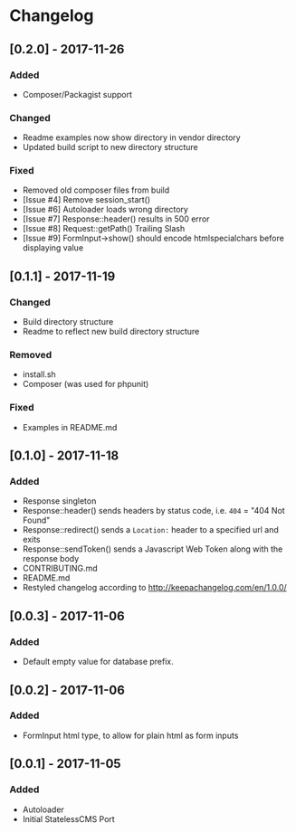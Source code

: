 # Changelog

## [0.2.0] - 2017-11-26
### Added
 - Composer/Packagist support

### Changed
 - Readme examples now show directory in vendor directory
 - Updated build script to new directory structure

### Fixed
 - Removed old composer files from build
 - [Issue #4] Remove session_start()
 - [Issue #6] Autoloader loads wrong directory
 - [Issue #7] Response::header() results in 500 error
 - [Issue #8] Request::getPath() Trailing Slash
 - [Issue #9] FormInput->show() should encode htmlspecialchars before displaying value

## [0.1.1] - 2017-11-19
### Changed
 - Build directory structure
 - Readme to reflect new build directory structure

### Removed
 - install.sh
 - Composer (was used for phpunit)

### Fixed
 - Examples in README.md

## [0.1.0] - 2017-11-18
### Added
 - Response singleton
 - Response::header() sends headers by status code, i.e. `404` = "404 Not Found"
 - Response::redirect() sends a `Location:` header to a specified url and exits
 - Response::sendToken() sends a Javascript Web Token along with the response body
 - CONTRIBUTING.md
 - README.md
 - Restyled changelog according to http://keepachangelog.com/en/1.0.0/

## [0.0.3] - 2017-11-06
### Added
 - Default empty value for database prefix.

## [0.0.2] - 2017-11-06
### Added
 - FormInput html type, to allow for plain html as form inputs

## [0.0.1] - 2017-11-05
### Added
 - Autoloader
 - Initial StatelessCMS Port